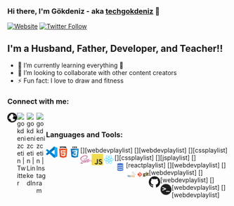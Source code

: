 ### Hi there, I'm Gökdeniz - aka [techgokdeniz][website] 👋 

[![Website](https://img.shields.io/website?label=gokdenizcetin.com.tr&style=for-the-badge&url=https://gokdenizcetin.com.tr/)](https://gokdenizcetin.com.tr)
[![Twitter Follow](https://img.shields.io/twitter/follow/gokveyadeniz?color=1DA1F2&logo=twitter&style=for-the-badge)](https://twitter.com/gokveyadeniz)

## I'm a Husband, Father, Developer, and Teacher!!

- 🌱 I’m currently learning everything 🤣
- 👯 I’m looking to collaborate with other content creators
- ⚡ Fun fact: I love to draw and fitness

### Connect with me:

[<img align="left" alt="gokdenizcetin.com.tr" width="22px" src="https://raw.githubusercontent.com/iconic/open-iconic/master/svg/globe.svg" />][website]
[<img align="left" alt="gokdenizcetin | Twitter" width="22px" src="https://cdn.jsdelivr.net/npm/simple-icons@v3/icons/twitter.svg" />][twitter]
[<img align="left" alt="gokdenizcetin | LinkedIn" width="22px" src="https://cdn.jsdelivr.net/npm/simple-icons@v3/icons/linkedin.svg" />][linkedin]
[<img align="left" alt="gokdenizcetin | Instagram" width="22px" src="https://cdn.jsdelivr.net/npm/simple-icons@v3/icons/instagram.svg" />][instagram]

<br />

### Languages and Tools:

[<img align="left" alt="Visual Studio Code" width="26px" src="https://raw.githubusercontent.com/github/explore/80688e429a7d4ef2fca1e82350fe8e3517d3494d/topics/visual-studio-code/visual-studio-code.png" />][webdevplaylist]
[<img align="left" alt="HTML5" width="26px" src="https://raw.githubusercontent.com/github/explore/80688e429a7d4ef2fca1e82350fe8e3517d3494d/topics/html/html.png" />][webdevplaylist]
[<img align="left" alt="CSS3" width="26px" src="https://raw.githubusercontent.com/github/explore/80688e429a7d4ef2fca1e82350fe8e3517d3494d/topics/css/css.png" />][cssplaylist]
[<img align="left" alt="Sass" width="26px" src="https://raw.githubusercontent.com/github/explore/80688e429a7d4ef2fca1e82350fe8e3517d3494d/topics/sass/sass.png" />][cssplaylist]
[<img align="left" alt="JavaScript" width="26px" src="https://raw.githubusercontent.com/github/explore/80688e429a7d4ef2fca1e82350fe8e3517d3494d/topics/javascript/javascript.png" />][jsplaylist]
[<img align="left" alt="React" width="26px" src="https://raw.githubusercontent.com/github/explore/80688e429a7d4ef2fca1e82350fe8e3517d3494d/topics/react/react.png" />][reactplaylist]
[<img align="left" alt="SQL" width="26px" src="https://raw.githubusercontent.com/github/explore/80688e429a7d4ef2fca1e82350fe8e3517d3494d/topics/sql/sql.png" />][webdevplaylist]
[<img align="left" alt="MySQL" width="26px" src="https://raw.githubusercontent.com/github/explore/80688e429a7d4ef2fca1e82350fe8e3517d3494d/topics/mysql/mysql.png" />][webdevplaylist]
[<img align="left" alt="Git" width="26px" src="https://raw.githubusercontent.com/github/explore/80688e429a7d4ef2fca1e82350fe8e3517d3494d/topics/git/git.png" />][webdevplaylist]
[<img align="left" alt="GitHub" width="26px" src="https://raw.githubusercontent.com/github/explore/78df643247d429f6cc873026c0622819ad797942/topics/github/github.png" />][webdevplaylist]
[<img align="left" alt="Terminal" width="26px" src="https://raw.githubusercontent.com/github/explore/80688e429a7d4ef2fca1e82350fe8e3517d3494d/topics/terminal/terminal.png" />][webdevplaylist]

<br />
<br />



[website]: https://gokdenizcetin.com.tr/
[twitter]: https://twitter.com/gokveyadeiz
[instagram]: https://instagram.com/gokdenizcetin
[linkedin]: https://www.linkedin.com/in/gokdeniz/
